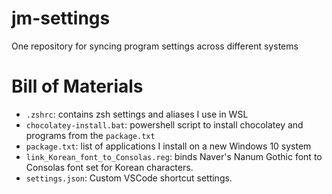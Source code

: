 # jm-settings
One repository for syncing program settings across different systems

# Bill of Materials
- `.zshrc`: contains zsh settings and aliases I use in WSL
- `chocolatey-install.bat`: powershell script to install chocolatey and programs from the `package.txt`
- `package.txt`: list of applications I install on a new Windows 10 system 
- `link_Korean_font_to_Consolas.reg`: binds Naver's Nanum Gothic font to Consolas font set for Korean characters.
- `settings.json`: Custom VSCode shortcut settings. 
